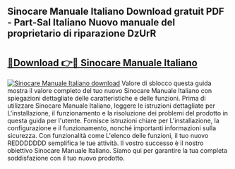 ## Sinocare Manuale Italiano Download gratuit PDF - Part-SaI Italiano Nuovo manuale del proprietario di riparazione DzUrR

# <h2><a href="http://dfc18c.blite.top/?on=Sinocare+Manuale+Italiano">🔗Download 👉🔴 Sinocare Manuale Italiano</a></h2>

[![Sinocare Manuale Italiano download](https://i.imgur.com/lujVjoI.png)](http://dfc18c.blite.top/?on=Sinocare+Manuale+Italiano)
Valore di sblocco questa guida mostra il valore completo del tuo nuovo Sinocare Manuale Italiano con spiegazioni dettagliate delle caratteristiche e delle funzioni. Prima di utilizzare Sinocare Manuale Italiano, leggere le istruzioni dettagliate per L'installazione, il funzionamento e la risoluzione dei problemi del prodotto in questa guida per l'utente. Fornisce istruzioni chiare per L'installazione, la configurazione e il funzionamento, nonché importanti informazioni sulla sicurezza. Con funzionalità come L'elenco delle funzioni, il tuo nuovo REDDDDDDD semplifica le tue attività. Il vostro successo è il nostro obiettivo Sinocare Manuale Italiano. Siamo qui per garantire la tua completa soddisfazione con il tuo nuovo prodotto.

